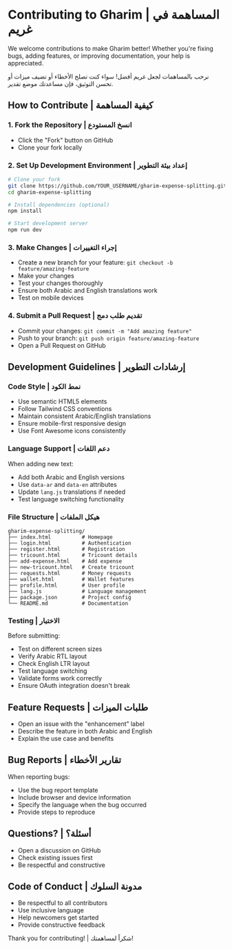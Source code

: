 # Contributing to Gharim | المساهمة في غريم

We welcome contributions to make Gharim better! Whether you're fixing bugs, adding features, or improving documentation, your help is appreciated.

نرحب بالمساهمات لجعل غريم أفضل! سواء كنت تصلح الأخطاء أو تضيف ميزات أو تحسن التوثيق، فإن مساعدتك موضع تقدير.

## How to Contribute | كيفية المساهمة

### 1. Fork the Repository | انسخ المستودع

- Click the "Fork" button on GitHub
- Clone your fork locally

### 2. Set Up Development Environment | إعداد بيئة التطوير

```bash
# Clone your fork
git clone https://github.com/YOUR_USERNAME/gharim-expense-splitting.git
cd gharim-expense-splitting

# Install dependencies (optional)
npm install

# Start development server
npm run dev
```

### 3. Make Changes | إجراء التغييرات

- Create a new branch for your feature: `git checkout -b feature/amazing-feature`
- Make your changes
- Test your changes thoroughly
- Ensure both Arabic and English translations work
- Test on mobile devices

### 4. Submit a Pull Request | تقديم طلب دمج

- Commit your changes: `git commit -m "Add amazing feature"`
- Push to your branch: `git push origin feature/amazing-feature`
- Open a Pull Request on GitHub

## Development Guidelines | إرشادات التطوير

### Code Style | نمط الكود

- Use semantic HTML5 elements
- Follow Tailwind CSS conventions
- Maintain consistent Arabic/English translations
- Ensure mobile-first responsive design
- Use Font Awesome icons consistently

### Language Support | دعم اللغات

When adding new text:

- Add both Arabic and English versions
- Use `data-ar` and `data-en` attributes
- Update `lang.js` translations if needed
- Test language switching functionality

### File Structure | هيكل الملفات

```
gharim-expense-splitting/
├── index.html          # Homepage
├── login.html          # Authentication
├── register.html       # Registration
├── tricount.html       # Tricount details
├── add-expense.html    # Add expense
├── new-tricount.html   # Create tricount
├── requests.html       # Money requests
├── wallet.html         # Wallet features
├── profile.html        # User profile
├── lang.js             # Language management
├── package.json        # Project config
└── README.md           # Documentation
```

### Testing | الاختبار

Before submitting:

- Test on different screen sizes
- Verify Arabic RTL layout
- Check English LTR layout
- Test language switching
- Validate forms work correctly
- Ensure OAuth integration doesn't break

## Feature Requests | طلبات الميزات

- Open an issue with the "enhancement" label
- Describe the feature in both Arabic and English
- Explain the use case and benefits

## Bug Reports | تقارير الأخطاء

When reporting bugs:

- Use the bug report template
- Include browser and device information
- Specify the language when the bug occurred
- Provide steps to reproduce

## Questions? | أسئلة؟

- Open a discussion on GitHub
- Check existing issues first
- Be respectful and constructive

## Code of Conduct | مدونة السلوك

- Be respectful to all contributors
- Use inclusive language
- Help newcomers get started
- Provide constructive feedback

Thank you for contributing! | شكراً لمساهمتك!

